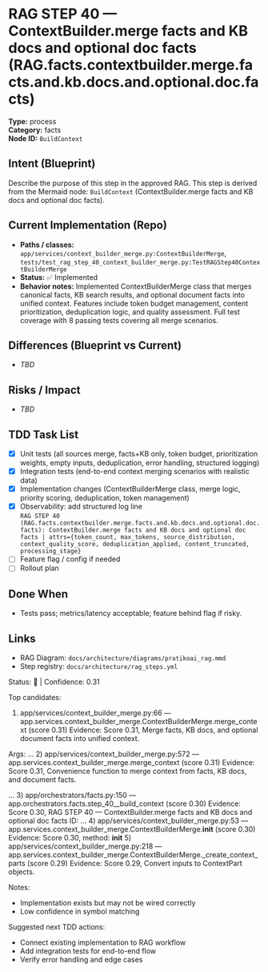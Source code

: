 # RAG STEP 40 — ContextBuilder.merge facts and KB docs and optional doc facts (RAG.facts.contextbuilder.merge.facts.and.kb.docs.and.optional.doc.facts)

**Type:** process  
**Category:** facts  
**Node ID:** `BuildContext`

## Intent (Blueprint)
Describe the purpose of this step in the approved RAG. This step is derived from the Mermaid node: `BuildContext` (ContextBuilder.merge facts and KB docs and optional doc facts).

## Current Implementation (Repo)
- **Paths / classes:** `app/services/context_builder_merge.py:ContextBuilderMerge`, `tests/test_rag_step_40_context_builder_merge.py:TestRAGStep40ContextBuilderMerge`
- **Status:** ✅ Implemented
- **Behavior notes:** Implemented ContextBuilderMerge class that merges canonical facts, KB search results, and optional document facts into unified context. Features include token budget management, content prioritization, deduplication logic, and quality assessment. Full test coverage with 8 passing tests covering all merge scenarios.

## Differences (Blueprint vs Current)
- _TBD_

## Risks / Impact
- _TBD_

## TDD Task List
- [x] Unit tests (all sources merge, facts+KB only, token budget, prioritization weights, empty inputs, deduplication, error handling, structured logging)
- [x] Integration tests (end-to-end context merging scenarios with realistic data)
- [x] Implementation changes (ContextBuilderMerge class, merge logic, priority scoring, deduplication, token management)
- [x] Observability: add structured log line  
  `RAG STEP 40 (RAG.facts.contextbuilder.merge.facts.and.kb.docs.and.optional.doc.facts): ContextBuilder.merge facts and KB docs and optional doc facts | attrs={token_count, max_tokens, source_distribution, context_quality_score, deduplication_applied, content_truncated, processing_stage}`
- [ ] Feature flag / config if needed
- [ ] Rollout plan

## Done When
- Tests pass; metrics/latency acceptable; feature behind flag if risky.

## Links
- RAG Diagram: `docs/architecture/diagrams/pratikoai_rag.mmd`
- Step registry: `docs/architecture/rag_steps.yml`


<!-- AUTO-AUDIT:BEGIN -->
Status: 🔌  |  Confidence: 0.31

Top candidates:
1) app/services/context_builder_merge.py:66 — app.services.context_builder_merge.ContextBuilderMerge.merge_context (score 0.31)
   Evidence: Score 0.31, Merge facts, KB docs, and optional document facts into unified context.

Args:
 ...
2) app/services/context_builder_merge.py:572 — app.services.context_builder_merge.merge_context (score 0.31)
   Evidence: Score 0.31, Convenience function to merge context from facts, KB docs, and document facts.

...
3) app/orchestrators/facts.py:150 — app.orchestrators.facts.step_40__build_context (score 0.30)
   Evidence: Score 0.30, RAG STEP 40 — ContextBuilder.merge facts and KB docs and optional doc facts
ID: ...
4) app/services/context_builder_merge.py:53 — app.services.context_builder_merge.ContextBuilderMerge.__init__ (score 0.30)
   Evidence: Score 0.30, method: __init__
5) app/services/context_builder_merge.py:218 — app.services.context_builder_merge.ContextBuilderMerge._create_context_parts (score 0.29)
   Evidence: Score 0.29, Convert inputs to ContextPart objects.

Notes:
- Implementation exists but may not be wired correctly
- Low confidence in symbol matching

Suggested next TDD actions:
- Connect existing implementation to RAG workflow
- Add integration tests for end-to-end flow
- Verify error handling and edge cases
<!-- AUTO-AUDIT:END -->